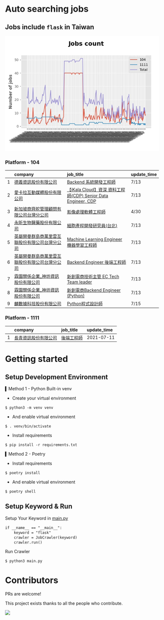 # Auto searching jobs

## Jobs include `flask` in Taiwan 

 ![image](./doc/plot_img.jpg)


### Platform - 104


|    | company                                                                                       | job_title                                                                                                       | update_time   |
|---:|:----------------------------------------------------------------------------------------------|:----------------------------------------------------------------------------------------------------------------|:--------------|
|  1 | [德義資訊股份有限公司](https://www.104.com.tw/company/oe84aqo?jobsource=2018indexpoc)                   | [Backend 系統開發工程師](https://www.104.com.tw/job/7awmz?jobsource=2018indexpoc)                                      | 7/13          |
|  2 | [愛卡拉互動媒體股份有限公司](https://www.104.com.tw/company/oi6pygw?jobsource=2018indexpoc)                | [【iKala Cloud】資深 資料工程師(CDP) Senior Data Engineer, CDP](https://www.104.com.tw/job/79zex?jobsource=2018indexpoc) | 7/13          |
|  3 | [新加坡商齊舵管理顧問有限公司台灣分公司](https://www.104.com.tw/company/1a2x6bldr7?jobsource=jolist_c_relevance) | [影像處理軟體工程師](https://www.104.com.tw/job/77vw9?jobsource=jolist_c_relevance)                                      | 4/30          |
|  4 | [永昕生物醫藥股份有限公司](https://www.104.com.tw/company/5xfw7xk?jobsource=2018indexpoc)                 | [細胞產程開發研究員(台北)](https://www.104.com.tw/job/6ujnv?jobsource=2018indexpoc)                                        | 7/13          |
|  5 | [英屬開曼群島商萬里雲互聯股份有限公司台灣分公司](https://www.104.com.tw/company/1a2x6bk5cu?jobsource=2018indexpoc)   | [Machine Learning Engineer 機器學習工程師 ](https://www.104.com.tw/job/6c61u?jobsource=2018indexpoc)                   | 7/13          |
|  6 | [英屬開曼群島商萬里雲互聯股份有限公司台灣分公司](https://www.104.com.tw/company/1a2x6bk5cu?jobsource=2018indexpoc)   | [Backend Engineer 後端工程師](https://www.104.com.tw/job/6xipk?jobsource=2018indexpoc)                               | 7/13          |
|  7 | [霖園關係企業_神坊資訊股份有限公司](https://www.104.com.tw/company/wdapdfc?jobsource=2018indexpoc)            | [新創電商技術主管 EC Tech Team leader](https://www.104.com.tw/job/7aelb?jobsource=2018indexpoc)                         | 7/13          |
|  8 | [霖園關係企業_神坊資訊股份有限公司](https://www.104.com.tw/company/wdapdfc?jobsource=2018indexpoc)            | [新創電商Backend Engineer (Python)](https://www.104.com.tw/job/7aenr?jobsource=2018indexpoc)                        | 7/13          |
|  9 | [麟數據科技股份有限公司](https://www.104.com.tw/company/1a2x6bjpwh?jobsource=2018indexpoc)               | [Python程式設計師](https://www.104.com.tw/job/6uj6n?jobsource=2018indexpoc)                                          | 7/15          |

### Platform - 1111


|    | company                                              | job_title                                      | update_time   |
|---:|:-----------------------------------------------------|:-----------------------------------------------|:--------------|
|  1 | [長青資訊股份有限公司](https://www.1111.com.tw/corp/71694811/) | [後端工程師](https://www.1111.com.tw/job/85012186/) | 2021-07-11    |



# Getting started
## Setup Development Environment
▍Method 1 - Python Built-in venv

- Create your virtual environment
```
$ python3 -m venv venv
```
- And enable virtual environment
```
$ . venv/bin/activate
```
- Install requirements
```
$ pip install -r requirements.txt 
```

▍Method 2 - Poetry
- Install requirements
```
$ poetry install
```
- And enable virtual environment
```
$ poetry shell
```

## Setup Keyword & Run

Setup Your Keyword in [main.py](./main.py#L88)
```
if __name__ == "__main__":
    keyword = "flask"
    crawler = JobCrawler(keyword)
    crawler.run()
```

Run Crawler
```
$ python3 main.py
```

# Contributors
PRs are welcome!

This project exists thanks to all the people who contribute.

<a href="https://github.com/hsuanchi/auto-search-flask-job/graphs/contributors">
  <img src="https://contrib.rocks/image?repo=hsuanchi/auto-search-flask-job"/>
</a>
